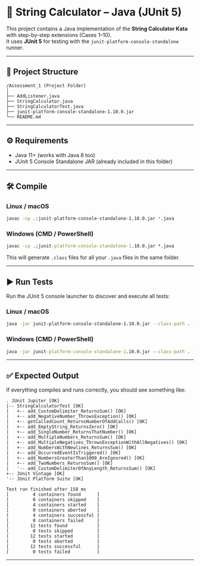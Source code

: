 # 📘 String Calculator – Java (JUnit 5)

This project contains a Java implementation of the **String Calculator Kata** with step-by-step extensions (Cases 1–10).  
It uses **JUnit 5** for testing with the `junit-platform-console-standalone` runner.

---

## 📂 Project Structure

```
/Assessment_1 (Project Folder)
│
├── AddListener.java
├── StringCalculator.java
├── StringCalculatorTest.java
├── junit-platform-console-standalone-1.10.0.jar
└── README.md
```

---

## ⚙️ Requirements
- Java 11+ (works with Java 8 too)  
- JUnit 5 Console Standalone JAR (already included in this folder)  

---

## 🛠️ Compile

### Linux / macOS
```bash
javac -cp .:junit-platform-console-standalone-1.10.0.jar *.java
```

### Windows (CMD / PowerShell)
```bat
javac -cp .;junit-platform-console-standalone-1.10.0.jar *.java
```

This will generate `.class` files for all your `.java` files in the same folder.

---

## ▶️ Run Tests

Run the JUnit 5 console launcher to discover and execute all tests:

### Linux / macOS
```bash
java -jar junit-platform-console-standalone-1.10.0.jar --class-path . --scan-classpath
```

### Windows (CMD / PowerShell)
```bat
java -jar junit-platform-console-standalone-1.10.0.jar --class-path . --scan-classpath
```

---

## ✅ Expected Output

If everything compiles and runs correctly, you should see something like:

```
. JUnit Jupiter [OK]
|-- StringCalculatorTest [OK]
|   +-- add_CustomDelimiter_ReturnsSum() [OK]
|   +-- add_NegativeNumber_ThrowsException() [OK]
|   +-- getCalledCount_ReturnsNumberOfAddCalls() [OK]
|   +-- add_EmptyString_ReturnsZero() [OK]
|   +-- add_SingleNumber_ReturnsThatNumber() [OK]
|   +-- add_MultipleNumbers_ReturnsSum() [OK]
|   +-- add_MultipleNegatives_ThrowsExceptionWithAllNegatives() [OK]
|   +-- add_NumbersWithNewlines_ReturnsSum() [OK]
|   +-- add_OccurredEventIsTriggered() [OK]
|   +-- add_NumbersGreaterThan1000_AreIgnored() [OK]
|   +-- add_TwoNumbers_ReturnsSum() [OK]
|   '-- add_CustomDelimiterOfAnyLength_ReturnsSum() [OK]
+-- JUnit Vintage [OK]
'-- JUnit Platform Suite [OK]

Test run finished after 158 ms
[         4 containers found      ]
[         0 containers skipped    ]
[         4 containers started    ]
[         0 containers aborted    ]
[         4 containers successful ]
[         0 containers failed     ]
[        12 tests found           ]
[         0 tests skipped         ]
[        12 tests started         ]
[         0 tests aborted         ]
[        12 tests successful      ]
[         0 tests failed          ]
```

---

